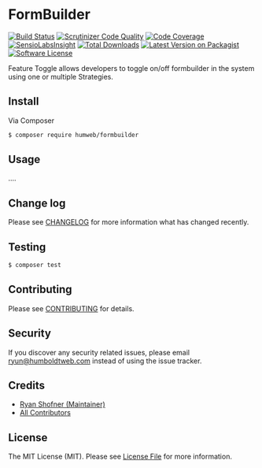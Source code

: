 

# FormBuilder

[![Build Status](https://img.shields.io/travis/humweb/formbuilder/master.svg?style=flat-square)](https://travis-ci.org/humweb/formbuilder)
[![Scrutinizer Code Quality](https://scrutinizer-ci.com/g/humweb/formbuilder/badges/quality-score.png?b=master)](https://scrutinizer-ci.com/g/humweb/formbuilder/?branch=master)
[![Code Coverage](https://scrutinizer-ci.com/g/humweb/formbuilder/badges/coverage.png?b=master)](https://scrutinizer-ci.com/g/humweb/formbuilder/?branch=master)
[![SensioLabsInsight](https://insight.sensiolabs.com/projects/726e2642-6553-40e1-8b4f-71f8d905d7f9/mini.png)](https://insight.sensiolabs.com/projects/726e2642-6553-40e1-8b4f-71f8d905d7f9)
[![Total Downloads](https://img.shields.io/packagist/dt/humweb/formbuilder.svg?style=flat-square)](https://packagist.org/packages/humweb/formbuilder)
[![Latest Version on Packagist](https://img.shields.io/packagist/v/humweb/formbuilder.svg?style=flat-square)](https://packagist.org/packages/humweb/formbuilder)
[![Software License](https://img.shields.io/badge/license-MIT-brightgreen.svg?style=flat-square)](LICENSE.md)


Feature Toggle allows developers to toggle on/off formbuilder in the system using one or multiple Strategies.

## Install

Via Composer

``` bash
$ composer require humweb/formbuilder
```

## Usage

....

## Change log

Please see [CHANGELOG](CHANGELOG.md) for more information what has changed recently.

## Testing

``` bash
$ composer test
```

## Contributing

Please see [CONTRIBUTING](CONTRIBUTING.md) for details.

## Security

If you discover any security related issues, please email ryun@humboldtweb.com instead of using the issue tracker.

## Credits

- [Ryan Shofner (Maintainer)](https://github.com/ryun)
- [All Contributors](../../contributors)

## License

The MIT License (MIT). Please see [License File](LICENSE.md) for more information.
